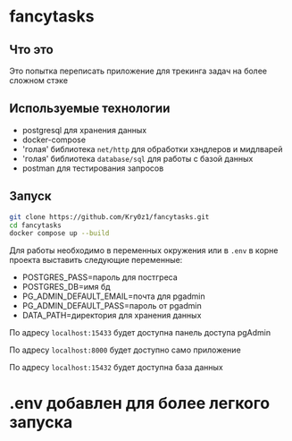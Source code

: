# fancytasks

## Что это
Это попытка переписать приложение для трекинга задач на более сложном стэке

## Используемые технологии
 - postgresql для хранения данных
 - docker-compose
 - 'голая' библиотека `net/http` для обработки хэндлеров и мидлварей
 - 'голая' библиотека `database/sql` для работы с базой данных
 - postman для тестирования запросов

## Запуск
```bash
git clone https://github.com/Kry0z1/fancytasks.git
cd fancytasks
docker compose up --build
```

Для работы необходимо в переменных окружения или в `.env` в корне проекта выставить следующие переменные:
 - POSTGRES_PASS=пароль для постгреса
 - POSTGRES_DB=имя бд
 - PG_ADMIN_DEFAULT_EMAIL=почта для pgadmin
 - PG_ADMIN_DEFAULT_PASS=пароль от pgadmin
 - DATA_PATH=директория для хранения данных

По адресу `localhost:15433` будет доступна панель доступа pgAdmin

По адресу `localhost:8000` будет доступно само приложение

По адресу `localhost:15432` будет доступна база данных

# .env добавлен для более легкого запуска
